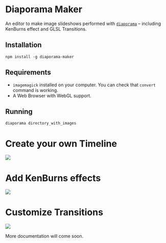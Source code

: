 Diaporama Maker
===============
An editor to make image slideshows performed with [`diaporama`](http://github.com/glslio/diaporama) – including KenBurns effect and GLSL Transitions.

Installation
------------

```
npm install -g diaporama-maker
```

Requirements
-----------

- `imagemagick` installed on your computer. You can check that `convert` command is working.
- A Web Browser with WebGL support.

Running
-------

```
diaporama directory_with_images
```

Create your own Timeline
========================

![](http://i.imgur.com/OEYMRjx.jpg)

Add KenBurns effects
====================

![](http://i.imgur.com/KQfWz7m.jpg)

Customize Transitions
=====================

![](http://i.imgur.com/hm0U7Vp.jpg)


More documentation will come soon.
